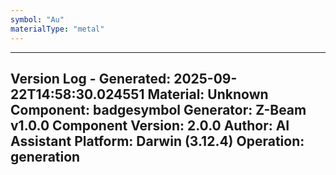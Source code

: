 ```yaml
---
symbol: "Au"
materialType: "metal"
---
```


---
Version Log - Generated: 2025-09-22T14:58:30.024551
Material: Unknown
Component: badgesymbol
Generator: Z-Beam v1.0.0
Component Version: 2.0.0
Author: AI Assistant
Platform: Darwin (3.12.4)
Operation: generation
---